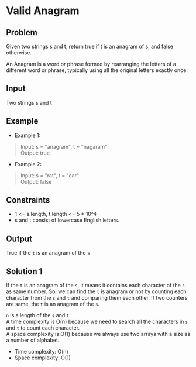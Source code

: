# Valid Anagram

## Problem

Given two strings s and t, return true if t is an anagram of s, and false otherwise.

An Anagram is a word or phrase formed by rearranging the letters of a different word or phrase, typically using all the original letters exactly once.

## Input

Two strings s and t

## Example

- Example 1:

>Input: s = "anagram", t = "nagaram"  
Output: true

- Example 2:

>Input: s = "rat", t = "car"  
Output: false

## Constraints

- 1 <= s.length, t.length <= 5 * 10^4
- s and t consist of lowercase English letters.

## Output

True if the `t` is an anagram of the `s`

## Solution 1

If the `t` is an anagram of the `s`, it means it contains each character of the `s` as same number.
So, we can find the `t` is anagram or not by counting each character from the `s` and `t` and
comparing them each other. If two counters are same, the `t` is an anagram of the `s`.

`n` is a length of the `s` and `t`.  
A time complexity is O(n) because we need to search all the characters in `s` and `t` to count each
character.  
A space complexity is O(1) because we always use two arrays with a size as a number of alphabet. 

- Time complexity: O(n)
- Space complexity: O(1)
